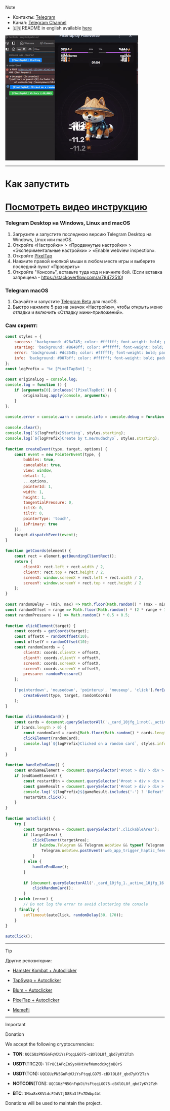 > [!NOTE]
> - Контакты: [Telegram](https://t.me/mudachyo) 
> - Канал: [Telegram Channel](https://t.me/shopalenka) 
> - 🇪🇳 README in english available [here](README-EN.md)

![Результат](result.gif)

---
# Как запустить
# [Посмотреть видео инструкцию](https://www.youtube.com/watch?v=FgyCcPZBmtc)
### Telegram Desktop на Windows, Linux and macOS
1. Загрузите и запустите последнюю версию Telegram Desktop на Windows, Linux или macOS.
2. Откройте «Настройки» > «Продвинутые настройки» > «Экспериментальные настройки» > «Enable webview inspection».
3. Откройте [PixelTap](tg://resolve?domain=pixelversexyzbot&start=2475526)
4. Нажмите правой кнопкой мыши в любом месте игры и выберите последний пункт «Проверить»
5. Откройте "Консоль", вставьте туда код и начните бой. (Если вставка запрещена - https://stackoverflow.com/a/78472510)

### Telegram macOS
1. Скачайте и запустите [Telegram Beta](https://telegram.org/dl/macos/beta) для macOS.
2. Быстро нажмите 5 раз на значок «Настройки», чтобы открыть меню отладки и включить «Отладку мини-приложений».

### Сам скрипт:
```javascript
const styles = {
    success: 'background: #28a745; color: #ffffff; font-weight: bold; padding: 4px 8px; border-radius: 4px;',
	starting: 'background: #8640ff; color: #ffffff; font-weight: bold; padding: 4px 8px; border-radius: 4px;',
    error: 'background: #dc3545; color: #ffffff; font-weight: bold; padding: 4px 8px; border-radius: 4px;',
    info: 'background: #007bff; color: #ffffff; font-weight: bold; padding: 4px 8px; border-radius: 4px;'
};
const logPrefix = '%c [PixelTapBot] ';

const originalLog = console.log;
console.log = function () {
    if (arguments[0].includes('[PixelTapBot]')) {
        originalLog.apply(console, arguments);
    }
};

console.error = console.warn = console.info = console.debug = function () { };

console.clear();
console.log(`${logPrefix}Starting`, styles.starting);
console.log(`${logPrefix}Create by t.me/mudachyo`, styles.starting);

function createEvent(type, target, options) {
    const event = new PointerEvent(type, {
        bubbles: true,
        cancelable: true,
        view: window,
        detail: 1,
        ...options,
        pointerId: 1,
        width: 1,
        height: 1,
        tangentialPressure: 0,
        tiltX: 0,
        tiltY: 0,
        pointerType: 'touch',
        isPrimary: true
    });
    target.dispatchEvent(event);
}

function getCoords(element) {
    const rect = element.getBoundingClientRect();
    return {
        clientX: rect.left + rect.width / 2,
        clientY: rect.top + rect.height / 2,
        screenX: window.screenX + rect.left + rect.width / 2,
        screenY: window.screenY + rect.top + rect.height / 2
    };
}

const randomDelay = (min, max) => Math.floor(Math.random() * (max - min + 1)) + min;
const randomOffset = range => Math.floor(Math.random() * (2 * range + 1)) - range;
const randomPressure = () => Math.random() * 0.5 + 0.5;

function clickElement(target) {
    const coords = getCoords(target);
    const offsetX = randomOffset(10);
    const offsetY = randomOffset(10);
    const randomCoords = {
        clientX: coords.clientX + offsetX,
        clientY: coords.clientY + offsetY,
        screenX: coords.screenX + offsetX,
        screenY: coords.screenY + offsetY,
        pressure: randomPressure()
    };

    ['pointerdown', 'mousedown', 'pointerup', 'mouseup', 'click'].forEach(type => 
        createEvent(type, target, randomCoords)
    );
}

function clickRandomCard() {
    const cards = document.querySelectorAll('._card_10jfg_1:not(._active_10jfg_16)');
    if (cards.length > 0) {
        const randomCard = cards[Math.floor(Math.random() * cards.length)];
        clickElement(randomCard);
        console.log(`${logPrefix}Clicked on a random card`, styles.info);
    }
}

function handleEndGame() {
    const endGameElement = document.querySelector('#root > div > div > div:nth-child(1) > div > div > h3');
    if (endGameElement) {
        const restartBtn = document.querySelector('#root > div > div > div:nth-child(1) > div > div > div._footerCard_bgfdy_87 > div._buttons_bgfdy_124 > button._button_uyw8r_1._purple_uyw8r_31._textUppercase_uyw8r_28');
        const gameResult = document.querySelector('#root > div > div > div:nth-child(1) > div > div > div._footerCard_bgfdy_87 > div._reward_bgfdy_17 > span').innerText;
        console.log(`${logPrefix}${gameResult.includes('-') ? 'Defeat' : 'Victory'} (${gameResult})`, gameResult.includes('-') ? styles.error : styles.success);
        restartBtn.click();
    }
}

function autoClick() {
    try {
        const targetArea = document.querySelector('.clickableArea');
        if (targetArea) {
            clickElement(targetArea);
            if (window.Telegram && Telegram.WebView && typeof Telegram.WebView.postEvent === 'function') {
                Telegram.WebView.postEvent('web_app_trigger_haptic_feedback', { type: 'impact', impact_style: 'medium' });
            }
        } else {
            handleEndGame();
        }

        if (document.querySelectorAll('._card_10jfg_1._active_10jfg_16').length === 0) {
            clickRandomCard();
        }
    } catch (error) {
        // Do not log the error to avoid cluttering the console
    } finally {
        setTimeout(autoClick, randomDelay(30, 170));
    }
}

autoClick();
```

---
> [!TIP]
> Другие репозитории:
> 
> - [Hamster Kombat + Autoclicker](https://github.com/mudachyo/Hamster-Kombat)
> 
> - [TapSwap + Autoclicker](https://github.com/mudachyo/TapSwap)
> 
> - [Blum + Autoclicker](https://github.com/mudachyo/Blum)
>
> - [PixelTap + Autoclicker](https://github.com/mudachyo/PixelTap)
> 
> - [MemeFi](https://github.com/mudachyo/MemeFi-Coin)
---
> [!IMPORTANT] 
> Donation
> 
> We accept the following cryptocurrencies:
> 
> - **TON**: `UQCGUzPN5GnFqWJiYsFtqqLGO75-cBXlOL8f_qbd7yKY2Tzh`
> 
> - **USDT**(TRC20): `TFr8CiAPqEnSyoXHtVefWumodcXgjoB8rS`
> 
> - **USDT**(TON): `UQCGUzPN5GnFqWJiYsFtqqLGO75-cBXlOL8f_qbd7yKY2Tzh`
> 
> - **NOTCOIN**(TON): `UQCGUzPN5GnFqWJiYsFtqqLGO75-cBXlOL8f_qbd7yKY2Tzh`
> 
> - **BTC**: `1Mba8xKKVLdcFJdV7jD8Ba3fFn7DWbp4bt`
> 
> Donations will be used to maintain the project.
